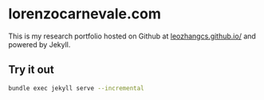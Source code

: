 # lorenzocarnevale.com

This is my research portfolio hosted on Github at [leozhangcs.github.io/](https://leozhangcs.github.io/) and powered by Jekyll.

## Try it out
```bash
bundle exec jekyll serve --incremental
```
